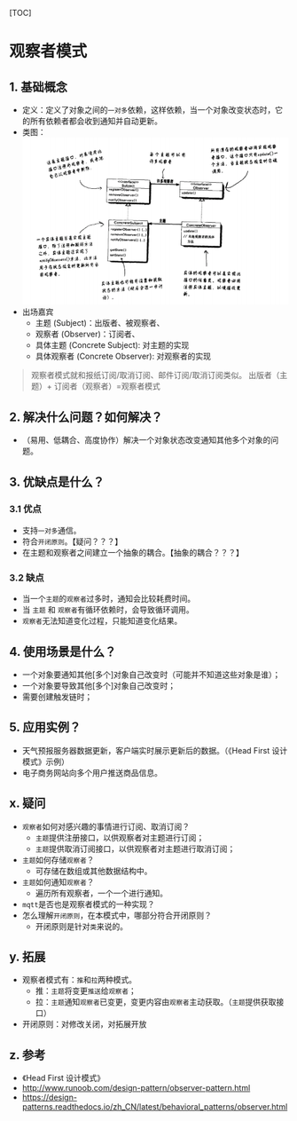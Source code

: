 [TOC]

# 观察者模式
## 1. 基础概念
* 定义：定义了对象之间的`一对多`依赖，这样依赖，当一个对象改变状态时，它的所有依赖者都会收到通知并自动更新。
* 类图：
![类图](classdiagram.png)
* 出场嘉宾
    * 主题 (Subject)：出版者、被观察者、
    * 观察者 (Observer)：订阅者、
    * 具体主题 (Concrete Subject): 对主题的实现
    * 具体观察者 (Concrete Observer): 对观察者的实现


> 观察者模式就和报纸订阅/取消订阅、邮件订阅/取消订阅类似。
> 出版者（主题）+ 订阅者（观察者）=观察者模式

## 2. 解决什么问题？如何解决？
* （易用、低耦合、高度协作）解决一个对象状态改变通知其他多个对象的问题。


## 3. 优缺点是什么？
### 3.1 优点
* 支持`一对多`通信。
* 符合`开闭原则`。【疑问？？？】
* 在主题和观察者之间建立一个抽象的耦合。【抽象的耦合？？？】


### 3.2 缺点
* 当一个`主题`的`观察者`过多时，通知会比较耗费时间。
* 当 `主题` 和 `观察者`有循环依赖时，会导致循环调用。
* `观察者`无法知道变化过程，只能知道变化结果。

## 4. 使用场景是什么？
* 一个对象要通知其他[多个]对象自己改变时（可能并不知道这些对象是谁）；
* 一个对象要导致其他[多个]对象自己改变时；
* 需要创建触发链时；

## 5. 应用实例？
* 天气预报服务器数据更新，客户端实时展示更新后的数据。（《Head First 设计模式》示例）
* 电子商务网站向多个用户推送商品信息。

## x. 疑问
* `观察者`如何对感兴趣的事情进行订阅、取消订阅？
    * `主题`提供注册接口，以供观察者对主题进行订阅；
    * `主题`提供取消订阅接口，以供观察者对主题进行取消订阅；
* `主题`如何存储`观察者`？
    * 可存储在数组或其他数据结构中。
* `主题`如何通知`观察者`？
    * 遍历所有观察者，一个一个进行通知。
* `mqtt`是否也是观察者模式的一种实现？
* 怎么理解`开闭原则`，在本模式中，哪部分符合开闭原则？
    * 开闭原则是针对`类`来说的。

## y. 拓展
* 观察者模式有：`推`和`拉`两种模式。
    * 推：`主题`将变更`推送`给`观察者`；
    * 拉：`主题`通知`观察者`已变更，变更内容由`观察者`主动获取。（`主题`提供获取接口）
* 开闭原则：对修改关闭，对拓展开放

## z. 参考
* 《Head First 设计模式》
* http://www.runoob.com/design-pattern/observer-pattern.html
* https://design-patterns.readthedocs.io/zh_CN/latest/behavioral_patterns/observer.html




